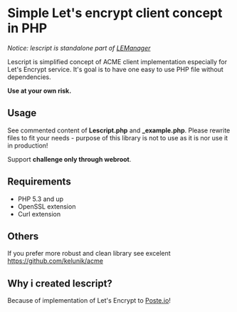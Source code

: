 # Simple Let's encrypt client concept in PHP

*Notice: lescript is standalone part of [LEManager](https://github.com/analogic/lemanager)*

Lescript is simplified concept of ACME client implementation especially for Let's Encrypt service. It's goal is to have one 
easy to use PHP file without dependencies. 

**Use at your own risk.**

## Usage

See commented content of **Lescript.php** and **_example.php**. Please rewrite files to fit your needs - purpose of this library is not to use as it is nor use it in production!

Support **challenge only through webroot**.

## Requirements

- PHP 5.3 and up
- OpenSSL extension
- Curl extension

## Others

If you prefer more robust and clean library see excelent https://github.com/kelunik/acme


## Why i created lescript?

Because of implementation of Let's Encrypt to [Poste.io](https://poste.io)!
